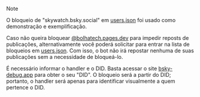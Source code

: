 > [!NOTE]
> O bloqueio de "skywatch.bsky.social" em [users.json](./users.json) foi usado como demonstração e exemplificação.

Caso não queira bloquear [@bolhatech.pages.dev](https://bsky.app/profile/bolhatech.pages.dev) para impedir reposts de publicações, alternativamente você poderá solicitar para entrar na lista de bloqueios em [users.json](./users.json). Com isso, o bot não irá repostar nenhuma de suas publicações sem a necessidade de bloqueá-lo.

É necessário informar o handler e o DID. Basta acessar o site [bsky-debug.app](https://bsky-debug.app) para obter o seu "DID". O bloqueio será a partir do DID; portanto, o handler será apenas para identificar visualmente a quem pertence o DID.